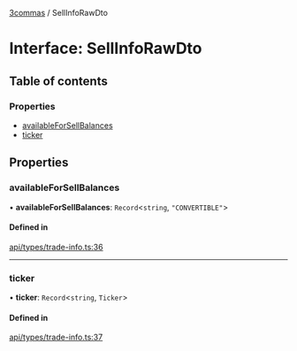 [3commas](../README.md) / SellInfoRawDto

# Interface: SellInfoRawDto

## Table of contents

### Properties

- [availableForSellBalances](SellInfoRawDto.md#availableforsellbalances)
- [ticker](SellInfoRawDto.md#ticker)

## Properties

### availableForSellBalances

• **availableForSellBalances**: `Record`\<`string`, `"CONVERTIBLE"`\>

#### Defined in

[api/types/trade-info.ts:36](https://github.com/ozum/3commas/blob/c644d07/src/api/types/trade-info.ts#L36)

---

### ticker

• **ticker**: `Record`\<`string`, `Ticker`\>

#### Defined in

[api/types/trade-info.ts:37](https://github.com/ozum/3commas/blob/c644d07/src/api/types/trade-info.ts#L37)
